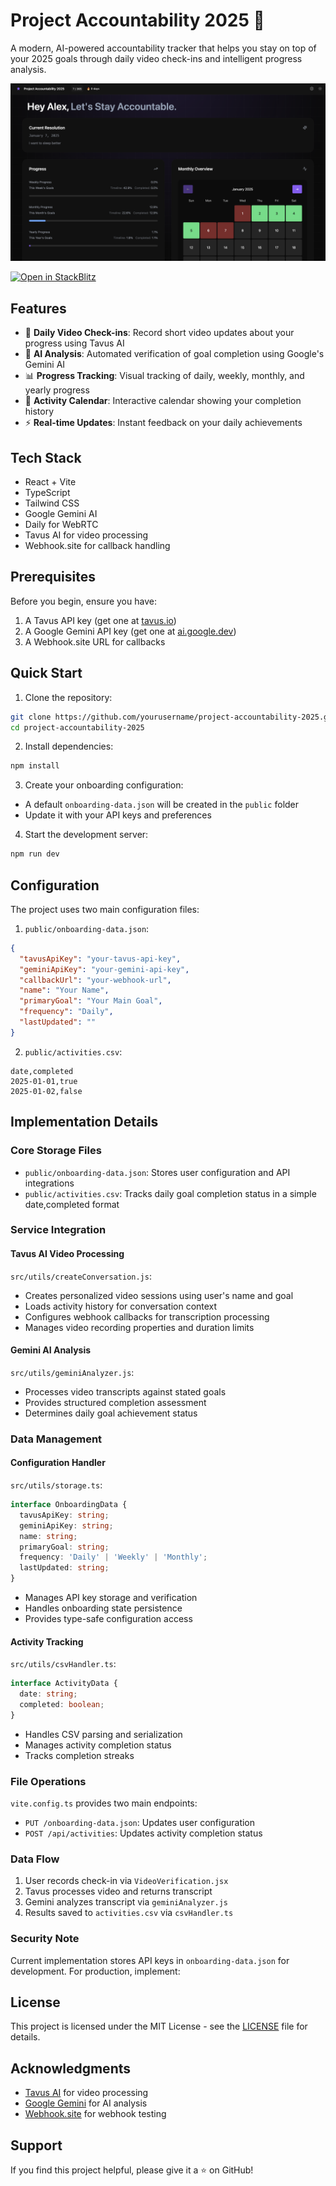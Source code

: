 # Project Accountability 2025 🎯

A modern, AI-powered accountability tracker that helps you stay on top of your 2025 goals through daily video check-ins and intelligent progress analysis.

![Project Screenshot](/public/screenshot.png)

[![Open in StackBlitz](https://developer.stackblitz.com/img/open_in_stackblitz.svg)](https://stackblitz.com/github/yourusername/project-accountability-2025)

## Features

- 🎥 **Daily Video Check-ins**: Record short video updates about your progress using Tavus AI
- 🤖 **AI Analysis**: Automated verification of goal completion using Google's Gemini AI
- 📊 **Progress Tracking**: Visual tracking of daily, weekly, monthly, and yearly progress
- 📅 **Activity Calendar**: Interactive calendar showing your completion history
- ⚡ **Real-time Updates**: Instant feedback on your daily achievements

## Tech Stack

- React + Vite
- TypeScript
- Tailwind CSS
- Google Gemini AI
- Daily for WebRTC
- Tavus AI for video processing
- Webhook.site for callback handling

## Prerequisites

Before you begin, ensure you have:

1. A Tavus API key (get one at [tavus.io](https://tavus.io))
2. A Google Gemini API key (get one at [ai.google.dev](https://ai.google.dev))
3. A Webhook.site URL for callbacks

## Quick Start

1. Clone the repository:
```bash
git clone https://github.com/yourusername/project-accountability-2025.git
cd project-accountability-2025
```

2. Install dependencies:
```bash
npm install
```

3. Create your onboarding configuration:
- A default `onboarding-data.json` will be created in the `public` folder
- Update it with your API keys and preferences

4. Start the development server:
```bash
npm run dev
```

## Configuration

The project uses two main configuration files:

1. `public/onboarding-data.json`:
```json
{
  "tavusApiKey": "your-tavus-api-key",
  "geminiApiKey": "your-gemini-api-key",
  "callbackUrl": "your-webhook-url",
  "name": "Your Name",
  "primaryGoal": "Your Main Goal",
  "frequency": "Daily",
  "lastUpdated": ""
}
```

2. `public/activities.csv`:
```csv
date,completed
2025-01-01,true
2025-01-02,false
```

## Implementation Details

### Core Storage Files
- `public/onboarding-data.json`: Stores user configuration and API integrations
- `public/activities.csv`: Tracks daily goal completion status in a simple date,completed format

### Service Integration

#### Tavus AI Video Processing
`src/utils/createConversation.js`:
- Creates personalized video sessions using user's name and goal
- Loads activity history for conversation context
- Configures webhook callbacks for transcription processing
- Manages video recording properties and duration limits

#### Gemini AI Analysis
`src/utils/geminiAnalyzer.js`:
- Processes video transcripts against stated goals
- Provides structured completion assessment
- Determines daily goal achievement status

### Data Management

#### Configuration Handler
`src/utils/storage.ts`:
```typescript
interface OnboardingData {
  tavusApiKey: string;
  geminiApiKey: string;
  name: string;
  primaryGoal: string;
  frequency: 'Daily' | 'Weekly' | 'Monthly';
  lastUpdated: string;
}
```
- Manages API key storage and verification
- Handles onboarding state persistence
- Provides type-safe configuration access

#### Activity Tracking
`src/utils/csvHandler.ts`:
```typescript
interface ActivityData {
  date: string;
  completed: boolean;
}
```
- Handles CSV parsing and serialization
- Manages activity completion status
- Tracks completion streaks

### File Operations
`vite.config.ts` provides two main endpoints:
- `PUT /onboarding-data.json`: Updates user configuration
- `POST /api/activities`: Updates activity completion status

### Data Flow
1. User records check-in via `VideoVerification.jsx`
2. Tavus processes video and returns transcript
3. Gemini analyzes transcript via `geminiAnalyzer.js`
4. Results saved to `activities.csv` via `csvHandler.ts`

### Security Note
Current implementation stores API keys in `onboarding-data.json` for development.
For production, implement:


## License

This project is licensed under the MIT License - see the [LICENSE](LICENSE) file for details.

## Acknowledgments

- [Tavus AI](https://tavus.io) for video processing
- [Google Gemini](https://ai.google.dev) for AI analysis
- [Webhook.site](https://webhook.site) for webhook testing

## Support

If you find this project helpful, please give it a ⭐️ on GitHub!

